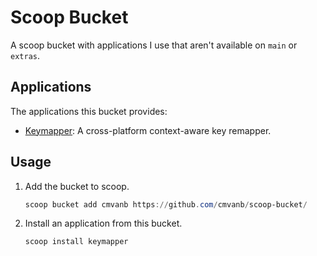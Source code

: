 # Scoop Bucket

A scoop bucket with applications I use that aren't available on `main` or `extras`.

## Applications

The applications this bucket provides:

- [Keymapper](https://github.com/houmain/keymapper): A cross-platform context-aware key remapper.

## Usage

1. Add the bucket to scoop.

   ```powershell
   scoop bucket add cmvanb https://github.com/cmvanb/scoop-bucket/
   ```

2. Install an application from this bucket.

   ```powershell
   scoop install keymapper
   ```
